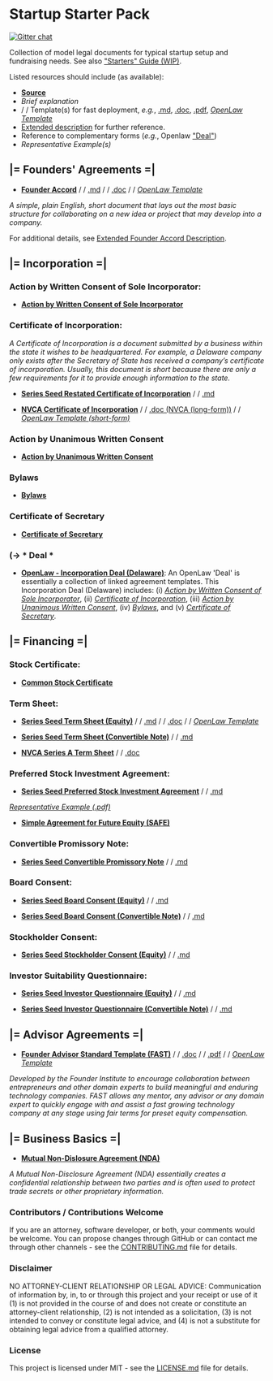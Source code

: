 # Startup Starter Pack
[![Gitter chat](https://badges.gitter.im/Startup-Upstarts/community.png)](https://gitter.im/Startup-Upstarts/community)

Collection of model legal documents for typical startup setup and fundraising needs. See also ["Starters" Guide (WIP)](https://startup-starter-pack.gitbook.io/starters/).

Listed resources should include (as available):

* [**Source**]()
* *Brief explanation*
* / / Template(s) for fast deployment, *e.g.*, [.md](.github/Markdown), [.doc](.github/.DOC), [.pdf](.github/.PDF/), [*OpenLaw Template*](https://openlaw.io/)
* [Extended description](.github/Descriptions/) for further reference.
* Reference to complementary forms (*e.g.*, Openlaw ["Deal"](https://docs.openlaw.io/markup-language/#deals))
* *Representative Example(s)*

## |= Founders' Agreements =| 
* [**Founder Accord**](https://www.mcoblaw.com/founder-accord) / / [.md](.github/Markdown/Founder-Accord-MD.md) / / [.doc](https://www.mcoblaw.com/s/Founder-Accord_Template.docx) / /
[*OpenLaw Template*](https://app.openlaw.io/template/Founder%20Accord)

*A simple, plain English, short document that lays out the most basic structure for collaborating on a new idea or project that may develop into a company.* 

For additional details, see [Extended Founder Accord Description](.github/Descriptions/Founder-Accord-Description.md).

## |= Incorporation =|

### Action by Written Consent of Sole Incorporator:

* [**Action by Written Consent of Sole Incorporator**](https://app.openlaw.io/template/Action%20by%20Written%20Consent%20of%20Sole%20Incorporator)

### Certificate of Incorporation:

*A Certificate of Incorporation is a document submitted by a business within the state it wishes to be headquartered. For example, a Delaware company only exists after the Secretary of State has received a company’s certificate of incorporation. Usually, this document is short because there are only a few requirements for it to provide enough information to the state.*

* [**Series Seed Restated Certificate of Incorporation**](https://github.com/CooleyLLP/seriesseed/blob/master/equity/Series%20Seed%20-%20Restated%20Certificate%20of%20Incorporation.md) / / [.md](.github/Markdown/Series-Seed-Restated-Certificate-of-Incorporation.md)

* [**NVCA Certificate of Incorporation**](https://nvca.org/resources/model-legal-documents/) / / [.doc (NVCA (long-form))](https://nvca.org/download/5059/) / / [*OpenLaw Template (short-form)*](https://app.openlaw.io/template/Certificate%20of%20Incorporation)

### Action by Unanimous Written Consent

* [**Action by Unanimous Written Consent**](https://app.openlaw.io/template/Action%20by%20Unanimous%20Written%20Consent)

### Bylaws

* [**Bylaws**](https://app.openlaw.io/template/Bylaws)

### Certificate of Secretary

* [**Certificate of Secretary**](https://app.openlaw.io/template/Certificate%20of%20Secretary)

### (-> * Deal *
* [**OpenLaw - Incorporation Deal (Delaware)**](https://app.openlaw.io/template/Incorporation%20(Delaware)): An OpenLaw 'Deal' is essentially a collection of linked agreement templates. This Incorporation Deal (Delaware) includes: (i) [*Action by Written Consent of Sole Incorporator*](https://app.openlaw.io/template/Action%20by%20Written%20Consent%20of%20Sole%20Incorporator), (ii) [*Certificate of Incorporation*](https://app.openlaw.io/template/Certificate%20of%20Incorporation), (iii) [*Action by Unanimous Written Consent*](https://app.openlaw.io/template/Action%20by%20Unanimous%20Written%20Consent), (iv) [*Bylaws*](https://app.openlaw.io/template/Bylaws), and (v) [*Certificate of Secretary*](https://app.openlaw.io/template/Certificate%20of%20Secretary).   

## |= Financing =|

### Stock Certificate:

* [**Common Stock Certificate**](https://app.openlaw.io/template/Common%20Stock%20Certificate)

### Term Sheet:

* [**Series Seed Term Sheet (Equity)**](https://github.com/CooleyLLP/seriesseed/blob/master/equity/Series%20Seed%20-%20Term%20Sheet.md) / / [.md](https://github.com/Ro5s/Startup-Starter-Pack/blob/master/.github/Markdown/Series-Seed-Term-Sheet-Equity.md) / / [.doc](https://www.seriesseed.com/files/series-seed---term-sheet-v-3-2.doc) / / [*OpenLaw Template*](https://app.openlaw.io/template/Term%20Sheet) 

* [**Series Seed Term Sheet (Convertible Note)**](https://github.com/CooleyLLP/seriesseed/blob/master/notes/Series%20Seed%20Notes%20-%20Term%20Sheet.md) / / [.md](.github/Markdown/Series-Seed-Term-Sheet-Convertible-Note.md)

* [**NVCA Series A Term Sheet**](https://nvca.org/resources/model-legal-documents/) / / [.doc](https://nvca.org/download/5091/) 

### Preferred Stock Investment Agreement:

* [**Series Seed Preferred Stock Investment Agreement**](https://github.com/CooleyLLP/seriesseed/blob/master/equity/Series%20Seed%20-%20Preferred%20Stock%20Investment%20Agreement.md) / / [.md](.github/Markdown/Series-Seed-Preferred-Stock-Investment-Agreement.md)

[*Representative Example (.pdf)*](https://www.google.com/url?sa=t&rct=j&q=&esrc=s&source=web&cd=14&cad=rja&uact=8&ved=2ahUKEwi3ga7T8dvfAhVymeAKHWIlAKYQFjANegQIARAC&url=https%3A%2F%2Fwww.seedinvest.com%2Fguestof%2Fseed%2Ffile%2F89658%2Fdownload&usg=AOvVaw3DpS51GuxC_dia0Tz62L1X) 

* [**Simple Agreement for Future Equity (SAFE)**](https://app.openlaw.io/template/Simple%20Agreement%20for%20Future%20Equity%20(SAFE))

### Convertible Promissory Note:

* [**Series Seed Convertible Promissory Note**](https://github.com/CooleyLLP/seriesseed/blob/master/notes/Series%20Seed%20Notes%20-%20Convertible%20Promissory%20Note.md) / / [.md](.github/Markdown/Series-Seed-Convertible-Promissory-Note.md)

### Board Consent:

* [**Series Seed Board Consent (Equity)**](https://github.com/CooleyLLP/seriesseed/blob/master/equity/Series%20Seed%20-%20Board%20Consent.md) / / [.md](.github/Markdown/Series-Seed-Board-Consent-Equity.md)

* [**Series Seed Board Consent (Convertible Note)**](https://github.com/CooleyLLP/seriesseed/blob/master/notes/Series%20Seed%20Notes%20-%20Board%20Consent.md) / / [.md](.github/Markdown/Series-Seed-Board-Consent-Note.md)

### Stockholder Consent:

* [**Series Seed Stockholder Consent (Equity)**](https://github.com/CooleyLLP/seriesseed/blob/master/equity/Series%20Seed%20-%20Stockholder%20Consent.md) / / [.md](https://github.com/Ro5s/Startup-Starter-Pack/blob/master/.github/Markdown/Series-Seed-Stockholder-Consent.md)

### Investor Suitability Questionnaire: 

* [**Series Seed Investor Questionnaire (Equity)**](https://github.com/CooleyLLP/seriesseed) / / [.md](.github/Markdown/Series-Seed-Investor-Questionnaire-Equity.md)

* [**Series Seed Investor Questionnaire (Convertible Note)**](https://github.com/CooleyLLP/seriesseed/blob/master/notes/Series%20Seed%20Notes%20-%20Investor%20Questionnaire.md) / / [.md](.github/Markdown/Series-Seed-Investor-Questionnaire-Convertible-Note.md)

## |= Advisor Agreements =| 
* [**Founder Advisor Standard Template (FAST)**](https://www.docracy.com/263/founder-advisor-standard-template) / /
[.doc](https://www.docracy.com/word/263/7/founder-advisor-standard-template.doc) / / [.pdf](https://www.docracy.com/pdf/263/7) / / [*OpenLaw Template*](https://app.openlaw.io/template/Founder%20Advisor%20Standard%20Template%20(FAST))

*Developed by the Founder Institute to encourage collaboration between entrepreneurs and other domain experts to build meaningful and enduring technology companies. FAST allows any mentor, any advisor or any domain expert to quickly engage with and assist a fast growing technology company at any stage using fair terms for preset equity compensation.*

## |= Business Basics =|
* [**Mutual Non-Dislosure Agreement (NDA)**](https://app.openlaw.io/template/Mutual%20Non-disclosure%20Agreement%20(NDA))

*A Mutual Non-Disclosure Agreement (NDA) essentially creates a confidential relationship between two parties and is often used to protect trade secrets or other proprietary information.* 

### Contributors / Contributions Welcome

If you are an attorney, software developer, or both, your comments would be welcome. You can propose changes through GitHub or can contact me through other channels - see the [CONTRIBUTING.md](.github/MISC/CONTRIBUTING.md) file for details.

### Disclaimer

NO ATTORNEY-CLIENT RELATIONSHIP OR LEGAL ADVICE: Communication of information by, in, to or through this project and your receipt or use of it (1) is not provided in the course of and does not create or constitute an attorney-client relationship, (2) is not intended as a solicitation, (3) is not intended to convey or constitute legal advice, and (4) is not a substitute for obtaining legal advice from a qualified attorney.

### License

This project is licensed under MIT - see the [LICENSE.md](.github/MISC/LICENSE.md) file for details.
